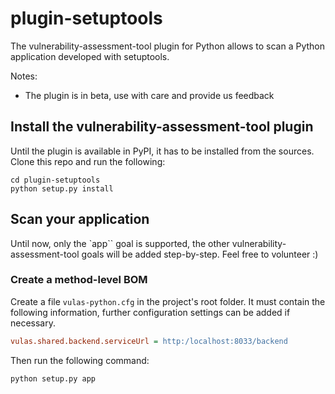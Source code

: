 # plugin-setuptools

The vulnerability-assessment-tool plugin for Python allows to scan a Python application developed with setuptools.

Notes:

* The plugin is in beta, use with care and provide us feedback

## Install the vulnerability-assessment-tool plugin

Until the plugin is available in PyPI, it has to be installed from the sources. Clone this repo and run the following:

```
cd plugin-setuptools
python setup.py install
```

## Scan your application

Until now, only the `app`` goal is supported, the other vulnerability-assessment-tool goals will be added step-by-step.
Feel free to volunteer :)

### Create a method-level BOM

Create a file `vulas-python.cfg` in the project's root folder. It must contain the following information, further configuration settings can be added if necessary.

```ini
vulas.shared.backend.serviceUrl = http:/localhost:8033/backend
```

Then run the following command:

```sh
python setup.py app
```
